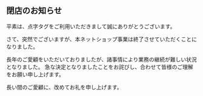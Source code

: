 ## 閉店のお知らせ

平素は、点字タグをご利用いただきまして誠にありがとうございます。

さて、突然でございますが、本ネットショップ事業は終了させていただくことになりました。

長年のご愛顧をいただいておりましたが、諸事情により業務の継続が難しい状況となりました。
急な決定となりましたことをお詫びし、合わせて皆様のご理解をお願い申し上げます。

長い間のご愛顧に、改めてお礼を申し上げます。
